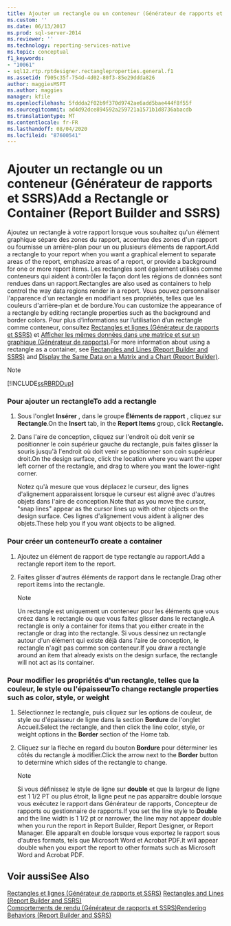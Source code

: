 ```yaml
---
title: Ajouter un rectangle ou un conteneur (Générateur de rapports et SSRS) | Microsoft Docs
ms.custom: ''
ms.date: 06/13/2017
ms.prod: sql-server-2014
ms.reviewer: ''
ms.technology: reporting-services-native
ms.topic: conceptual
f1_keywords:
- "10061"
- sql12.rtp.rptdesigner.rectangleproperties.general.f1
ms.assetid: f905c35f-754d-4d02-80f3-85e29ddda826
author: maggiesMSFT
ms.author: maggies
manager: kfile
ms.openlocfilehash: 5fddda2f02b9f370d9742ae6add5bae444f8f55f
ms.sourcegitcommit: ad4d92dce894592a259721a1571b1d8736abacdb
ms.translationtype: MT
ms.contentlocale: fr-FR
ms.lasthandoff: 08/04/2020
ms.locfileid: "87600541"
---
```

# <a name="add-a-rectangle-or-container-report-builder-and-ssrs"></a><span data-ttu-id="ea340-102">Ajouter un rectangle ou un conteneur (Générateur de rapports et SSRS)</span><span class="sxs-lookup"><span data-stu-id="ea340-102">Add a Rectangle or Container (Report Builder and SSRS)</span></span>
  <span data-ttu-id="ea340-103">Ajoutez un rectangle à votre rapport lorsque vous souhaitez qu'un élément graphique sépare des zones du rapport, accentue des zones d'un rapport ou fournisse un arrière-plan pour un ou plusieurs éléments de rapport.</span><span class="sxs-lookup"><span data-stu-id="ea340-103">Add a rectangle to your report when you want a graphical element to separate areas of the report, emphasize areas of a report, or provide a background for one or more report items.</span></span> <span data-ttu-id="ea340-104">Les rectangles sont également utilisés comme conteneurs qui aident à contrôler la façon dont les régions de données sont rendues dans un rapport.</span><span class="sxs-lookup"><span data-stu-id="ea340-104">Rectangles are also used as containers to help control the way data regions render in a report.</span></span> <span data-ttu-id="ea340-105">Vous pouvez personnaliser l'apparence d'un rectangle en modifiant ses propriétés, telles que les couleurs d'arrière-plan et de bordure.</span><span class="sxs-lookup"><span data-stu-id="ea340-105">You can customize the appearance of a rectangle by editing rectangle properties such as the background and border colors.</span></span> <span data-ttu-id="ea340-106">Pour plus d’informations sur l’utilisation d’un rectangle comme conteneur, consultez [Rectangles et lignes &#40;Générateur de rapports et SSRS&#41;](rectangles-and-lines-report-builder-and-ssrs.md) et [Afficher les mêmes données dans une matrice et sur un graphique &#40;Générateur de rapports&#41;](display-the-same-data-on-a-matrix-and-a-chart-report-builder.md).</span><span class="sxs-lookup"><span data-stu-id="ea340-106">For more information about using a rectangle as a container, see [Rectangles and Lines &#40;Report Builder and SSRS&#41;](rectangles-and-lines-report-builder-and-ssrs.md) and [Display the Same Data on a Matrix and a Chart &#40;Report Builder&#41;](display-the-same-data-on-a-matrix-and-a-chart-report-builder.md).</span></span>  
  
> [!NOTE]  
>  [!INCLUDE[ssRBRDDup](../../includes/ssrbrddup-md.md)]  
  
### <a name="to-add-a-rectangle"></a><span data-ttu-id="ea340-107">Pour ajouter un rectangle</span><span class="sxs-lookup"><span data-stu-id="ea340-107">To add a rectangle</span></span>  
  
1.  <span data-ttu-id="ea340-108">Sous l'onglet **Insérer** , dans le groupe **Éléments de rapport** , cliquez sur **Rectangle**.</span><span class="sxs-lookup"><span data-stu-id="ea340-108">On the **Insert** tab, in the **Report Items** group, click **Rectangle.**</span></span>  
  
2.  <span data-ttu-id="ea340-109">Dans l'aire de conception, cliquez sur l'endroit où doit venir se positionner le coin supérieur gauche du rectangle, puis faites glisser la souris jusqu'à l'endroit où doit venir se positionner son coin supérieur droit.</span><span class="sxs-lookup"><span data-stu-id="ea340-109">On the design surface, click the location where you want the upper left corner of the rectangle, and drag to where you want the lower-right corner.</span></span>  
  
     <span data-ttu-id="ea340-110">Notez qu'à mesure que vous déplacez le curseur, des lignes d'alignement apparaissent lorsque le curseur est aligné avec d'autres objets dans l'aire de conception.</span><span class="sxs-lookup"><span data-stu-id="ea340-110">Note that as you move the cursor, "snap lines" appear as the cursor lines up with other objects on the design surface.</span></span> <span data-ttu-id="ea340-111">Ces lignes d'alignement vous aident à aligner des objets.</span><span class="sxs-lookup"><span data-stu-id="ea340-111">These help you if you want objects to be aligned.</span></span>  
  
### <a name="to-create-a-container"></a><span data-ttu-id="ea340-112">Pour créer un conteneur</span><span class="sxs-lookup"><span data-stu-id="ea340-112">To create a container</span></span>  
  
1.  <span data-ttu-id="ea340-113">Ajoutez un élément de rapport de type rectangle au rapport.</span><span class="sxs-lookup"><span data-stu-id="ea340-113">Add a rectangle report item to the report.</span></span>  
  
2.  <span data-ttu-id="ea340-114">Faites glisser d'autres éléments de rapport dans le rectangle.</span><span class="sxs-lookup"><span data-stu-id="ea340-114">Drag other report items into the rectangle.</span></span>  
  
    > [!NOTE]  
    >  <span data-ttu-id="ea340-115">Un rectangle est uniquement un conteneur pour les éléments que vous créez dans le rectangle ou que vous faites glisser dans le rectangle.</span><span class="sxs-lookup"><span data-stu-id="ea340-115">A rectangle is only a container for items that you either create in the rectangle or drag into the rectangle.</span></span> <span data-ttu-id="ea340-116">Si vous dessinez un rectangle autour d'un élément qui existe déjà dans l'aire de conception, le rectangle n'agit pas comme son conteneur.</span><span class="sxs-lookup"><span data-stu-id="ea340-116">If you draw a rectangle around an item that already exists on the design surface, the rectangle will not act as its container.</span></span>  
  
### <a name="to-change-rectangle-properties-such-as-color-style-or-weight"></a><span data-ttu-id="ea340-117">Pour modifier les propriétés d'un rectangle, telles que la couleur, le style ou l'épaisseur</span><span class="sxs-lookup"><span data-stu-id="ea340-117">To change rectangle properties such as color, style, or weight</span></span>  
  
1.  <span data-ttu-id="ea340-118">Sélectionnez le rectangle, puis cliquez sur les options de couleur, de style ou d'épaisseur de ligne dans la section **Bordure** de l'onglet Accueil.</span><span class="sxs-lookup"><span data-stu-id="ea340-118">Select the rectangle, and then click the line color, style, or weight options in the **Border** section of the Home tab.</span></span>  
  
2.  <span data-ttu-id="ea340-119">Cliquez sur la flèche en regard du bouton **Bordure** pour déterminer les côtés du rectangle à modifier.</span><span class="sxs-lookup"><span data-stu-id="ea340-119">Click the arrow next to the **Border** button to determine which sides of the rectangle to change.</span></span>  
  
    > [!NOTE]  
    >  <span data-ttu-id="ea340-120">Si vous définissez le style de ligne sur **double** et que la largeur de ligne est 1 1/2 PT ou plus étroit, la ligne peut ne pas apparaître double lorsque vous exécutez le rapport dans Générateur de rapports, Concepteur de rapports ou gestionnaire de rapports.</span><span class="sxs-lookup"><span data-stu-id="ea340-120">If you set the line style to **Double** and the line width is 1 1/2 pt or narrower, the line may not appear double when you run the report in Report Builder, Report Designer, or Report Manager.</span></span> <span data-ttu-id="ea340-121">Elle apparaît en double lorsque vous exportez le rapport sous d'autres formats, tels que Microsoft Word et Acrobat PDF.</span><span class="sxs-lookup"><span data-stu-id="ea340-121">It will appear double when you export the report to other formats such as Microsoft Word and Acrobat PDF.</span></span>  
  
## <a name="see-also"></a><span data-ttu-id="ea340-122">Voir aussi</span><span class="sxs-lookup"><span data-stu-id="ea340-122">See Also</span></span>  
 <span data-ttu-id="ea340-123">[Rectangles et lignes &#40;Générateur de rapports et SSRS&#41;](rectangles-and-lines-report-builder-and-ssrs.md) </span><span class="sxs-lookup"><span data-stu-id="ea340-123">[Rectangles and Lines &#40;Report Builder and SSRS&#41;](rectangles-and-lines-report-builder-and-ssrs.md) </span></span>  
 [<span data-ttu-id="ea340-124">Comportements de rendu &#40;Générateur de rapports et SSRS&#41;</span><span class="sxs-lookup"><span data-stu-id="ea340-124">Rendering Behaviors &#40;Report Builder  and SSRS&#41;</span></span>](rendering-behaviors-report-builder-and-ssrs.md)  
  
  
